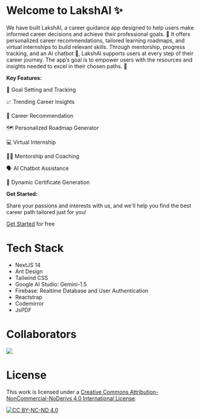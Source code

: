 # Welcome to <b>LakshAI</b> ✨
We have built LakshAI, a career guidance app designed to help users make informed career decisions and achieve their professional goals. 🚀 It offers personalized career recommendations, tailored learning roadmaps, and virtual internships to build relevant skills. Through mentorship, progress tracking, and an AI chatbot 🤖, LakshAI supports users at every step of their career journey. The app’s goal is to empower users with the resources and insights needed to excel in their chosen paths. 💼

<b>Key Features:</b>

🎯 Goal Setting and Tracking

📈 Trending Career Insights

🤖 Career Recommendation

🗺️ Personalized Roadmap Generator

💻 Virtual Internship

🧑‍🏫 Mentorship and Coaching

🗣️ AI Chatbot Assistance

🏅 Dynamic Certificate Generation


<b>Get Started:</b>

Share your passions and interests with us, and we'll help you find the best career path tailored just for you!

[Get Started](https://laksh-ai.vercel.app/GetStarted) for free

# Tech Stack
- NextJS 14
- Ant Design
- Tailwind CSS
- Google AI Studio: Gemini-1.5
- Firebase: Realtime Database and User Authentication
- Reactstrap
- Codemirror
- JsPDF

# Collaborators

<a href="https://github.com/AtharvaKolekar/laksh-ai/graphs/contributors">
  <img src="https://contrib.rocks/image?repo=AtharvaKolekar/laksh-ai" />
</a>

# License

This work is licensed under a
[Creative Commons Attribution-NonCommercial-NoDerivs 4.0 International License][cc-by-nc-nd].

[![CC BY-NC-ND 4.0][cc-by-nc-nd-image]][cc-by-nc-nd]

[cc-by-nc-nd]: http://creativecommons.org/licenses/by-nc-nd/4.0/
[cc-by-nc-nd-image]: https://licensebuttons.net/l/by-nc-nd/4.0/88x31.png


